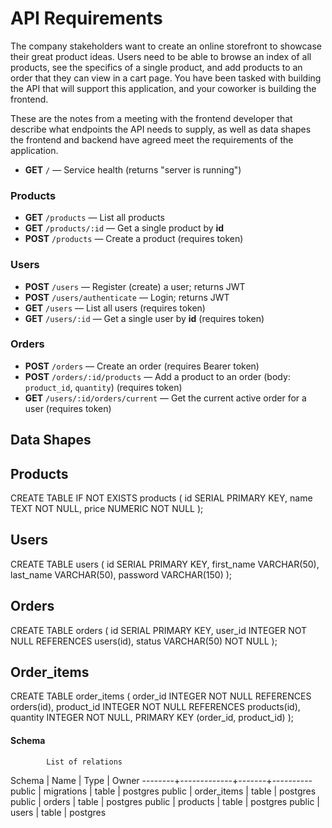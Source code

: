 # API Requirements
The company stakeholders want to create an online storefront to showcase their great product ideas. Users need to be able to browse an index of all products, see the specifics of a single product, and add products to an order that they can view in a cart page. You have been tasked with building the API that will support this application, and your coworker is building the frontend.

These are the notes from a meeting with the frontend developer that describe what endpoints the API needs to supply, as well as data shapes the frontend and backend have agreed meet the requirements of the application. 


- **GET** `/` — Service health (returns "server is running")

### Products
- **GET** `/products` — List all products
- **GET** `/products/:id` — Get a single product by **id**
- **POST** `/products` — Create a product (requires token)

### Users
- **POST** `/users` — Register (create) a user; returns JWT
- **POST** `/users/authenticate` — Login; returns JWT
- **GET** `/users` — List all users (requires token)
- **GET** `/users/:id` — Get a single user by **id** (requires token)

### Orders
- **POST** `/orders` — Create an order (requires Bearer token)
- **POST** `/orders/:id/products` — Add a product to an order (body: `product_id`, `quantity`) (requires token)
- **GET** `/users/:id/orders/current` — Get the current active order for a user (requires token)


## Data Shapes

## Products

CREATE TABLE IF NOT EXISTS products (
    id SERIAL PRIMARY KEY,
    name  TEXT    NOT NULL,
    price NUMERIC NOT NULL
);

## Users

CREATE TABLE users (
    id SERIAL PRIMARY KEY,
    first_name VARCHAR(50), 
    last_name VARCHAR(50), 
    password VARCHAR(150)
    );

## Orders

CREATE TABLE orders (
    id SERIAL PRIMARY KEY, 
    user_id INTEGER NOT NULL REFERENCES users(id), 
    status VARCHAR(50) NOT NULL
    );

## Order_items

CREATE TABLE order_items (
    order_id INTEGER NOT NULL REFERENCES orders(id), 
    product_id INTEGER NOT NULL REFERENCES products(id), 
    quantity INTEGER NOT NULL, 
    PRIMARY KEY (order_id, product_id)
    );


#### Schema

            List of relations
 Schema |    Name     | Type  |  Owner
--------+-------------+-------+----------
 public | migrations  | table | postgres
 public | order_items | table | postgres
 public | orders      | table | postgres
 public | products    | table | postgres
 public | users       | table | postgres